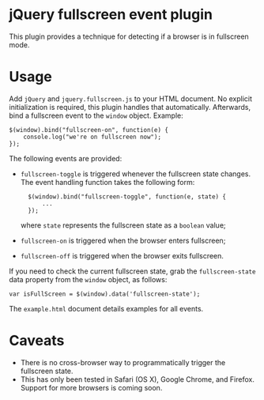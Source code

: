 # jQuery fullscreen event plugin

This plugin provides a technique for detecting if a browser is in fullscreen mode.

# Usage

Add `jQuery` and `jquery.fullscreen.js` to your HTML document. No explicit initialization is required, this plugin handles that automatically. Afterwards, bind a fullscreen event to the `window` object. Example:

    $(window).bind("fullscreen-on", function(e) {
        console.log("we're on fullscreen now");
    });

The following events are provided:

* `fullscreen-toggle` is triggered whenever the fullscreen state changes. The event handling function takes the following form:
        
        $(window).bind("fullscreen-toggle", function(e, state) {
            ...
        });

    where `state` represents the fullscreen state as a `boolean` value;

* `fullscreen-on` is triggered when the browser enters fullscreen;
* `fullscreen-off` is triggered when the browser exits fullscreen.

If you need to check the current fullscreen state, grab the `fullscreen-state` data property from the `window` object, as follows:

    var isFullScreen = $(window).data('fullscreen-state');


The `example.html` document details examples for all events.

# Caveats

* There is no cross-browser way to programmatically trigger the fullscreen state.
* This has only been tested in Safari (OS X), Google Chrome, and Firefox. Support for more browsers is coming soon.
